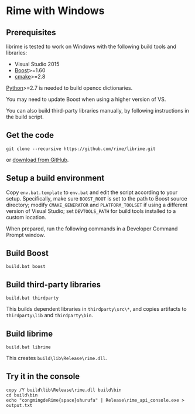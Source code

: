 Rime with Windows
===

Prerequisites
---
librime is tested to work on Windows with the following build tools and libraries:
  - Visual Studio 2015
  - [Boost](http://www.boost.org/)>=1.60
  - [cmake](http://www.cmake.org/)>=2.8
  
[Python](https://python.org)>=2.7 is needed to build opencc dictionaries.

You may need to update Boost when using a higher version of VS.

You can also build third-party libraries manually, by following instructions in the build script.

Get the code
---
``` batch
git clone --recursive https://github.com/rime/librime.git
```
or [download from GitHub](https://github.com/rime/librime).

Setup a build environment
---
Copy `env.bat.template` to `env.bat` and edit the script according to your setup.
Specifically, make sure `BOOST_ROOT` is set to the path to Boost source directory;
modify `CMAKE_GENERATOR` and `PLATFORM_TOOLSET` if using a different version of Visual Studio;
set `DEVTOOLS_PATH` for build tools installed to a custom location.

When prepared, run the following commands in a Developer Command Prompt window.

Build Boost
---
``` batch
build.bat boost
```

Build third-party libraries
---
``` batch
build.bat thirdparty
```
This builds dependent libraries in `thirdparty\src\*`, and copies artifacts to `thirdparty\lib` and `thirdparty\bin`.

Build librime
---
``` batch
build.bat librime
```
This creates `build\lib\Release\rime.dll`.

Try it in the console
---
``` batch
copy /Y build\lib\Release\rime.dll build\bin
cd build\bin
echo "congmingdeRime{space}shurufa" | Release\rime_api_console.exe > output.txt
```
